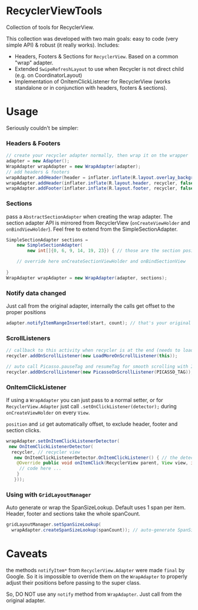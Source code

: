 # RecyclerViewTools
Collection of tools for RecyclerView.

This collection was developed with two main goals: easy to code (very simple API) & robust (it really works).
Includes:

 - Headers, Footers & Sections for `RecyclerView`. Based on a common "wrap" adapter.
 - Extended `SwipeRefreshLayout` to use when Recycler is not direct child (e.g. on CoordinatorLayout)
 - Implementation of OnItemClickListener for RecyclerView (works standalone or in conjunction with headers, footers & sections).

# Usage
Seriously couldn't be simpler:

### Headers & Footers
```Java
// create your recycler adapter normally, then wrap it on the wrapper
adapter = new Adapter();
WrapAdapter wrapAdapter = new WrapAdapter(adapter);
// add headers & footers
wrapAdapter.addHeader(header = inflater.inflate(R.layout.overlay_background, recycler, false));
wrapAdapter.addHeader(inflater.inflate(R.layout.header, recycler, false));
wrapAdapter.addFooter(inflater.inflate(R.layout.footer, recycler, false));
```

### Sections
pass a `AbstractSectionAdapter` when creating the wrap adapter. The section adapter API is mirrored from RecyclerView (`onCreateViewHolder` and `onBindViewHolder`). Feel free to extend from the SimpleSectionAdapter.
```Java
SimpleSectionAdapter sections =
    new SimpleSectionAdapter(
        new int[]{0, 6, 9, 14, 19, 23}) { // those are the section positions

    // override here onCreateSectionViewHolder and onBindSectionView
    
}
WrapAdapter wrapAdapter = new WrapAdapter(adapter, sections);
```

### Notify data changed
Just call from the original adapter, internally the calls get offset to the proper positions
```Java
adapter.notifyItemRangeInserted(start, count); // that's your original adapter
```

### ScrollListeners
``` Java
// callback to this activity when recycler is at the end (needs to load more)
recycler.addOnScrollListener(new LoadMoreOnScrollListener(this));

// auto call Picasso.pauseTag and resumeTag for smooth scrolling with ImageViews
recycler.addOnScrollListener(new PicassoOnScrollListener(PICASSO_TAG));
```

### OnItemClickListener
If using a `WrapAdapter` you can just pass to a normal setter, or for `RecyclerView.Adapter` just call `.setOnClickListener(detector);` during `onCreateViewHolder` on every `View`.

`position` and `id` get automatically offset, to exclude header, footer and section clicks.
```Java
wrapAdapter.setOnItemClickListenerDetector(
 new OnItemClickListenerDetector(
  recycler, // recycler view
   new OnItemClickListenerDetector.OnItemClickListener() { // the detector
    @Override public void onItemClick(RecyclerView parent, View view, int position, long id, RecyclerView.ViewHolder viewHolder) { // the callback
     // code here ...
    }
   }));
```

### Using with `GridLayoutManager`

Auto generate or wrap the SpanSizeLookup. Default uses 1 span per item. Header, footer and sections take the whole spanCount.

```Java
gridLayoutManager.setSpanSizeLookup(
  wrapAdapter.createSpanSizeLookup(spanCount)); // auto-generate SpanSizeLookup
```

# Caveats

the methods `notifyItem*` from `RecyclerView.Adapter` were made `final` by Google.
So it is impossible to override them on the `WrapAdapter` to properly adjust their positions before passing to the super class.

So, DO NOT use any `notify` method from `WrapAdapter`. Just call from the original adapter.
